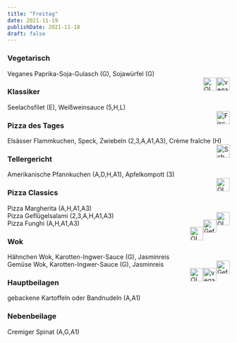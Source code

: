 ```yaml
---
title: "Freitag"
date: 2021-11-19
publishDate: 2021-11-18
draft: false
---
```

### Vegetarisch  
<div class="flex-container">
<div>Veganes Paprika-Soja-Gulasch (G), Sojawürfel (G)</div><div margin-left="auto"><img loading="lazy" src="../images/vegan.png" style="float:right;" alt="vegan.png" height=30px><img loading="lazy" src="../images/OLV.png" style="float:right;" alt="OLV.png" height=30px></div></div>

### Klassiker  
<div class="flex-container">
<div>Seelachsfilet (E), Weißweinsauce (5,H,L)</div><div margin-left="auto"><img loading="lazy" src="../images/Fisch.png" style="float:right;" alt="Fisch.png" height=30px></div></div>

### Pizza des Tages  
<div class="flex-container">
<div>Elsässer Flammkuchen, Speck, Zwiebeln (2,3,A,A1,A3), Crème fraîche (H)</div><div margin-left="auto"><img loading="lazy" src="../images/Schwein.png" style="float:right;" alt="Schwein.png" height=30px></div></div>

### Tellergericht  
<div class="flex-container">
<div>Amerikanische Pfannkuchen (A,D,H,A1), Apfelkompott (3)</div><div margin-left="auto"><img loading="lazy" src="../images/OLV.png" style="float:right;" alt="OLV.png" height=30px></div></div>

### Pizza Classics  
<div class="flex-container">
<div>Pizza Margherita (A,H,A1,A3)</div><div margin-left="auto"><img loading="lazy" src="../images/OLV.png" style="float:right;" alt="OLV.png" height=30px></div></div><div class="flex-container">
<div>Pizza Geflügelsalami (2,3,A,H,A1,A3)</div><div margin-left="auto"><img loading="lazy" src="../images/Geflügel.png" style="float:right;" alt="Geflügel.png" height=30px></div></div><div class="flex-container">
<div>Pizza Funghi (A,H,A1,A3)</div><div margin-left="auto"><img loading="lazy" src="../images/OLV.png" style="float:right;" alt="OLV.png" height=30px></div></div>

### Wok  
<div class="flex-container">
<div> Hähnchen Wok, Karotten-Ingwer-Sauce (G), Jasminreis</div><div margin-left="auto"><img loading="lazy" src="../images/Geflügel.png" style="float:right;" alt="Geflügel.png" height=30px></div></div><div class="flex-container">
<div>Gemüse Wok, Karotten-Ingwer-Sauce (G), Jasminreis</div><div margin-left="auto"><img loading="lazy" src="../images/vegan.png" style="float:right;" alt="vegan.png" height=30px><img loading="lazy" src="../images/OLV.png" style="float:right;" alt="OLV.png" height=30px></div></div>

### Hauptbeilagen  
<div class="flex-container">
<div>gebackene Kartoffeln oder Bandnudeln (A,A1) </div><div margin-left="auto"></div></div>

### Nebenbeilage  
<div class="flex-container">
<div>Cremiger Spinat (A,G,A1)</div><div margin-left="auto"></div></div>

